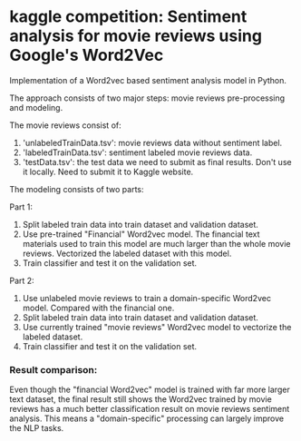 kaggle competition:  Sentiment analysis for movie reviews using Google's Word2Vec
============================================

Implementation of a Word2vec based sentiment analysis model in Python.

The approach consists of two major steps: movie reviews pre-processing and modeling.

The movie reviews consist of:

1. 'unlabeledTrainData.tsv': movie reviews data without sentiment label.  
2. 'labeledTrainData.tsv':  sentiment labeled movie reviews data.
3. 'testData.tsv': the test data we need to submit as final results. Don't use it locally. Need to submit it to Kaggle website.


The modeling consists of two parts:

Part 1:
1. Split labeled train data into train dataset and validation dataset.
2. Use pre-trained "Financial" Word2vec model. The financial text materials used to train this model are much larger than the whole movie reviews. Vectorized the labeled dataset with this model.
3. Train classifier and test it on the validation set.


Part 2:
1. Use unlabeled movie reviews to train a domain-specific Word2vec model. Compared with the financial one.
2. Split labeled train data into train dataset and validation dataset.
3. Use currently trained "movie reviews" Word2vec model to vectorize the labeled dataset.
4. Train classifier and test it on the validation set.


### Result comparison:
  
Even though the "financial Word2vec" model is trained with far more larger text dataset, the final result still shows the Word2vec trained by movie reviews has a much better classification result on movie reviews sentiment analysis. This means a "domain-specific" processing can largely improve the NLP tasks. 
